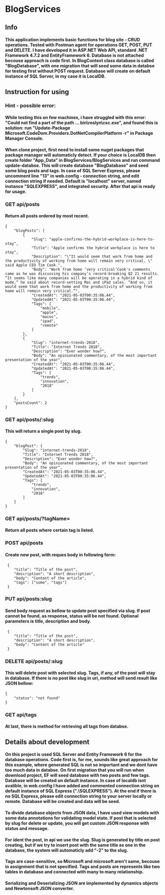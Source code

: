 # BlogServices

## Info 
#### This application implements basic functions for blog site - CRUD operations. Tested with Postman agent for operations GET, POST, PUT and DELETE. I have developed it in ASP.NET Web API, standard .NET Framework 4.7.2 and EntityFramework 6. Database is not attached becouse approach is code first. In BlogContext class database is called "BlogDatabase", with one migration that will seed some data in databse for testing first without POST request. Database will create on default instance of SQL Server, in my case it is LocalDB. 

## Instruction for using
### Hint - possible error:
#### While testing this on few machines, i have struggled with this error: "Could not find a part of the path … bin\roslyn\csc.exe", and found this is solution: run "Update-Package Microsoft.CodeDom.Providers.DotNetCompilerPlatform -r" in Package Manager Console.
#### When clone project, first need to install some nuget packages that package manager will automaticly detect. If your choice is LocalDB then create folder "App_Data" in BlogServices/BlogServices and run command update-databse. This will create database "BlogDatabase" and seed some blog posts and tags.  In case of SQL Server Express, please uncomment line "13" in web.config - connection string, and edit connection string if needed. Default is "localhost" server, named instance "SQLEXPRESS", and integrated security. After that api is ready for usage.


### GET api/posts
#### Return all posts ordered by most recent.
```
{
    "blogPosts": [
        {
            "Slug": "apple-confirms-the-hybrid-workplace-is-here-to-stay",
            "Title": "Apple confirms the hybrid workplace is here to stay",
            "Description": "\"It would seem that work from home and the productivity of working from home will remain very critical, \" said Apple CEO Tim Cook.",
            "Body": "Work from home ‘very critical’Cook's comments came as he was discussing his company’s record-breaking Q2 21 results. “It seems like many companies will be operating in a hybrid kind of mode,” he said about record-setting Mac and iPad sales. “And so, it would seem that work from home and the productivity of working from home will remain very critical.”",
            "CreatedAt": "2021-05-03T00:35:06.44",
            "UpdatedAt": "2021-05-03T00:35:06.44",
            "Tags": [
                "mobile",
                "apple",
                "macos",
                "ipad",
                "remote"
            ]
        },
        {
            "Slug": "internet-trends-2018",
            "Title": "Internet Trends 2018",
            "Description": "Ever wonder how?",
            "Body": "An opinionated commentary, of the most important presentation of the year",
            "CreatedAt": "2021-05-03T00:35:06.44",
            "UpdatedAt": "2021-05-03T00:35:06.44",
            "Tags": [
                "trends",
                "innovation",
                "2018"
            ]
        }
    ],
    "postsCount": 2
}
```
### GET api/posts/:slug
#### This will return a single post by slug.
```
{
    "blogPost": {
        "Slug": "internet-trends-2018",
        "Title": "Internet Trends 2018",
        "Description": "Ever wonder how?",
        "Body": "An opinionated commentary, of the most important presentation of the year",
        "CreatedAt": "2021-05-03T00:35:06.44",
        "UpdatedAt": "2021-05-03T00:35:06.44",
        "Tags": [
            "trends",
            "innovation",
            "2018"
        ]
    }
}
```
### GET api/posts/?tagName=
#### Return all posts where certain tag is listed.
### POST api/posts
#### Create new post, with reques body in following form:
```
 {
    "title": "Title of the post",
    "description": "A short description",
    "body": "Content of the article",
    "tags": ["some", "tags"]
 }
```
### PUT api/posts:slug
#### Send body request as bellow to update post specified via slug. If post cannot be found, as response, status will be not found. Optional parameters is title, description and body.
```
 {
    "title": "Title of the post",
    "description": "A short description",
    "body": "Content of the article"
 }
```
### DELETE api/posts/:slug
#### This will delete post with selected slug. Tags, if any, of the post will stay in database. If there is no post like slug in uri, method will send result like JSON bellow:
```
{
    "status": "not found"
}
```
### GET api/tags
#### At last, there is method for retrieving all tags from databse. 

## Details about development
#### On this project is used SQL Server and Entity Framework 6 for the database operations. Code first is, for me, sounds like great approach for this example, where generated SQL is not so important and we dont have too much data in databse. On first migration that you will run when download project, EF will seed database with two posts and few tags. Database will be created on default instance. In case of localdb isnt avalible, in web.config I have added and commented connection string on default instance of SQL Express (".\SQLEXPRESS"). At the end if there is no SQL Express, please edit connection string to your server locally or remote. Database will be created and data will be seed.
#### To divide database objects from JSON data, I have used view models with some data annotations for validating model state. If post that is selected by slug for delete or update, you will get custom JSON response with status and message.
#### For ident the post, in api we use the slug. Slug is generated by title on post creating, but if we try to insert post with the same title as one in the database, the system will automaticly add "-2" to the slug. 
#### Tags are case-sensitive, so Microsoft and microsoft aren't same, becouse in assignment that is not specified. Tags and posts are represents like two tables in database and connected with many to many relationship.
#### Serializing and Deserializing JSON are implemented by dynamics objects and Newtonsoft JSON converter.
